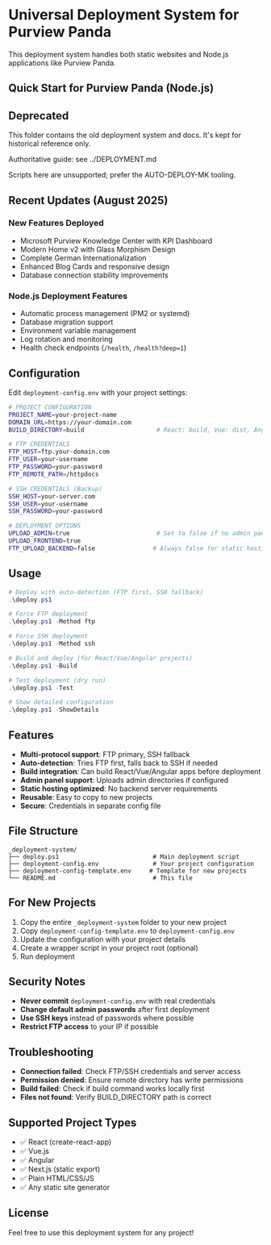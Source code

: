 # Universal Deployment System for Purview Panda

This deployment system handles both static websites and Node.js applications like Purview Panda.

## Quick Start for Purview Panda (Node.js)

## Deprecated

This folder contains the old deployment system and docs. It's kept for historical reference only.

Authoritative guide: see ../DEPLOYMENT.md

Scripts here are unsupported; prefer the AUTO-DEPLOY-MK tooling.

## Recent Updates (August 2025)

### New Features Deployed
- Microsoft Purview Knowledge Center with KPI Dashboard
- Modern Home v2 with Glass Morphism Design
- Complete German Internationalization
- Enhanced Blog Cards and responsive design
- Database connection stability improvements

### Node.js Deployment Features
- Automatic process management (PM2 or systemd)
- Database migration support
- Environment variable management
- Log rotation and monitoring
- Health check endpoints (`/health`, `/health?deep=1`)

## Configuration

Edit `deployment-config.env` with your project settings:

```bash
# PROJECT CONFIGURATION
PROJECT_NAME=your-project-name
DOMAIN_URL=https://your-domain.com
BUILD_DIRECTORY=build                    # React: build, Vue: dist, Angular: dist

# FTP CREDENTIALS
FTP_HOST=ftp.your-domain.com
FTP_USER=your-username
FTP_PASSWORD=your-password
FTP_REMOTE_PATH=/httpdocs

# SSH CREDENTIALS (Backup)
SSH_HOST=your-server.com
SSH_USER=your-username
SSH_PASSWORD=your-password

# DEPLOYMENT OPTIONS
UPLOAD_ADMIN=true                        # Set to false if no admin panel
UPLOAD_FRONTEND=true
FTP_UPLOAD_BACKEND=false                # Always false for static hosting
```

## Usage

```powershell
# Deploy with auto-detection (FTP first, SSH fallback)
.\deploy.ps1

# Force FTP deployment
.\deploy.ps1 -Method ftp

# Force SSH deployment
.\deploy.ps1 -Method ssh

# Build and deploy (for React/Vue/Angular projects)
.\deploy.ps1 -Build

# Test deployment (dry run)
.\deploy.ps1 -Test

# Show detailed configuration
.\deploy.ps1 -ShowDetails
```

## Features

- **Multi-protocol support**: FTP primary, SSH fallback
- **Auto-detection**: Tries FTP first, falls back to SSH if needed
- **Build integration**: Can build React/Vue/Angular apps before deployment
- **Admin panel support**: Uploads admin directories if configured
- **Static hosting optimized**: No backend server requirements
- **Reusable**: Easy to copy to new projects
- **Secure**: Credentials in separate config file

## File Structure

```
_deployment-system/
├── deploy.ps1                          # Main deployment script
├── deployment-config.env               # Your project configuration
├── deployment-config-template.env     # Template for new projects
└── README.md                           # This file
```

## For New Projects

1. Copy the entire `_deployment-system` folder to your new project
2. Copy `deployment-config-template.env` to `deployment-config.env`
3. Update the configuration with your project details
4. Create a wrapper script in your project root (optional)
5. Run deployment

## Security Notes

- **Never commit** `deployment-config.env` with real credentials
- **Change default admin passwords** after first deployment
- **Use SSH keys** instead of passwords where possible
- **Restrict FTP access** to your IP if possible

## Troubleshooting

- **Connection failed**: Check FTP/SSH credentials and server access
- **Permission denied**: Ensure remote directory has write permissions
- **Build failed**: Check if build command works locally first
- **Files not found**: Verify BUILD_DIRECTORY path is correct

## Supported Project Types

- ✅ React (create-react-app)
- ✅ Vue.js
- ✅ Angular
- ✅ Next.js (static export)
- ✅ Plain HTML/CSS/JS
- ✅ Any static site generator

## License

Feel free to use this deployment system for any project!
